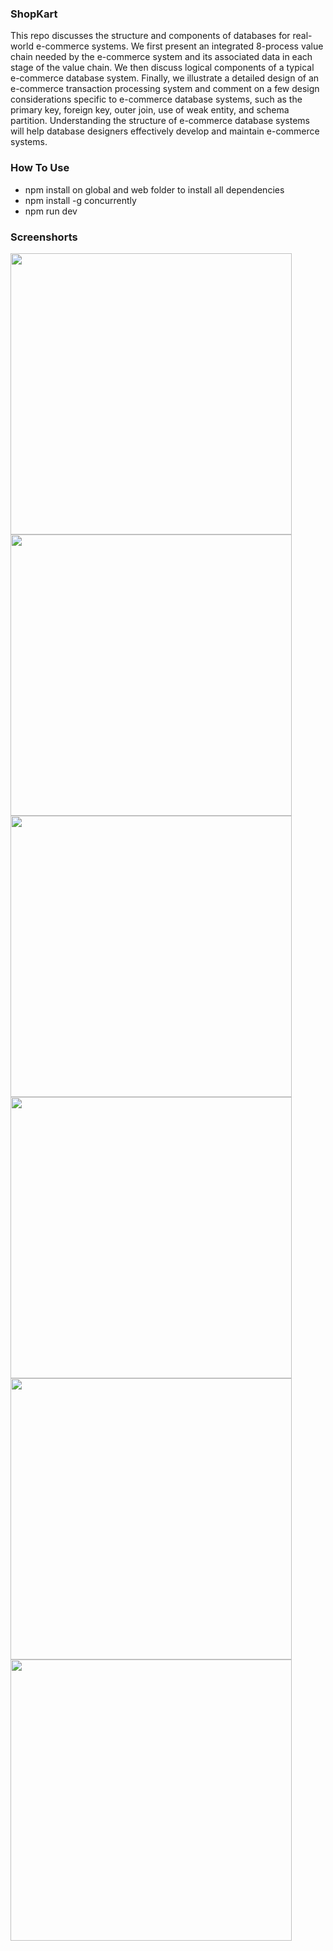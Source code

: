 ### ShopKart
This repo discusses the structure and components of databases for real-world e-commerce systems. We first present an integrated 8-process value chain needed by the e-commerce system and its associated data in each stage of the value chain. We then discuss logical components of a typical e-commerce database system. Finally, we illustrate a detailed design of an e-commerce transaction processing system and comment on a few design considerations specific to e-commerce database systems, such as the primary key, foreign key, outer join, use of weak entity, and schema partition. Understanding the structure of e-commerce database systems will help database designers effectively develop and maintain e-commerce systems.

### How To Use

- npm install on global and web folder to install all dependencies
- npm install -g concurrently
- npm run dev

### Screenshorts

<img width="450px" src="https://github.com/OutliersTM/ShopKart/blob/master/Screenshots/home-page.png"/>
<img width="450px" src="https://github.com/OutliersTM/ShopKart/blob/master/Screenshots/products-page.png"/>
<img width="450px" src="https://github.com/OutliersTM/ShopKart/blob/master/Screenshots/registration-page.png"/>
<img width="450px" src="https://github.com/OutliersTM/ShopKart/blob/master/Screenshots/login-page.png"/>
<img width="450px" src="https://github.com/OutliersTM/ShopKart/blob/master/Screenshots/orders-page.png"/>
<img width="450px" src="https://github.com/OutliersTM/ShopKart/blob/master/Screenshots/cart_check_out-page.png"/>

